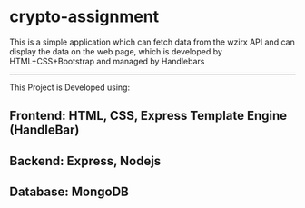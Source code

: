 # crypto-assignment
<p>This is a simple application which can fetch data from the wzirx API and can display the data on the web page, which is developed by HTML+CSS+Bootstrap and managed by Handlebars</p>
<hr>
This Project is Developed using:

<h2>Frontend: HTML, CSS, Express Template Engine (HandleBar)</h2>
<h2>Backend: Express, Nodejs</h2>
<h2>Database: MongoDB</h2>
